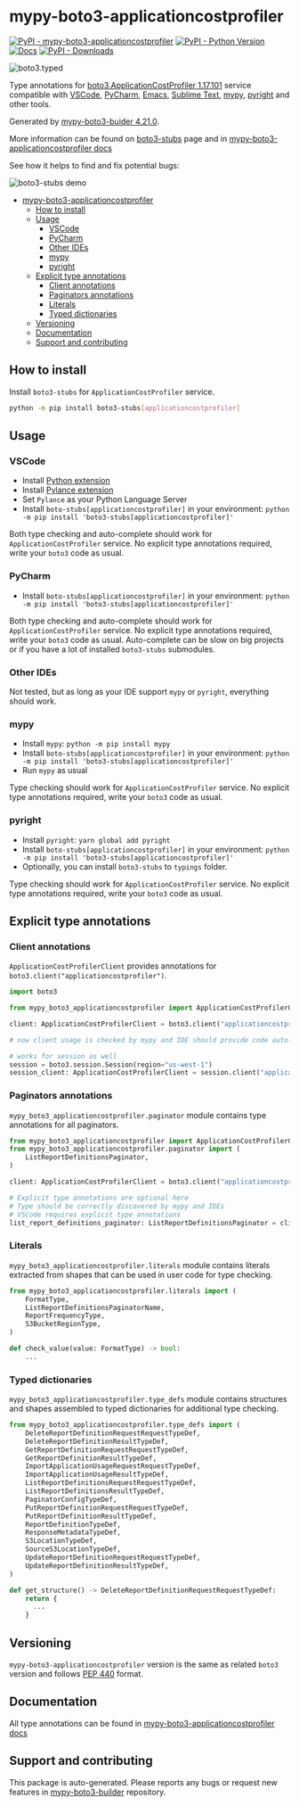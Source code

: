 <a id="mypy-boto3-applicationcostprofiler"></a>

# mypy-boto3-applicationcostprofiler

[![PyPI - mypy-boto3-applicationcostprofiler](https://img.shields.io/pypi/v/mypy-boto3-applicationcostprofiler.svg?color=blue)](https://pypi.org/project/mypy-boto3-applicationcostprofiler)
[![PyPI - Python Version](https://img.shields.io/pypi/pyversions/mypy-boto3-applicationcostprofiler.svg?color=blue)](https://pypi.org/project/mypy-boto3-applicationcostprofiler)
[![Docs](https://img.shields.io/readthedocs/mypy-boto3-builder.svg?color=blue)](https://mypy-boto3-builder.readthedocs.io/)
[![PyPI - Downloads](https://img.shields.io/pypi/dw/mypy-boto3-applicationcostprofiler?color=blue)](https://pypistats.org/packages/mypy-boto3-applicationcostprofiler)

![boto3.typed](https://github.com/vemel/mypy_boto3_builder/raw/master/logo.png)

Type annotations for
[boto3.ApplicationCostProfiler 1.17.101](https://boto3.amazonaws.com/v1/documentation/api/1.17.101/reference/services/applicationcostprofiler.html#ApplicationCostProfiler)
service compatible with [VSCode](https://code.visualstudio.com/),
[PyCharm](https://www.jetbrains.com/pycharm/),
[Emacs](https://www.gnu.org/software/emacs/),
[Sublime Text](https://www.sublimetext.com/),
[mypy](https://github.com/python/mypy),
[pyright](https://github.com/microsoft/pyright) and other tools.

Generated by
[mypy-boto3-buider 4.21.0](https://github.com/vemel/mypy_boto3_builder).

More information can be found on
[boto3-stubs](https://pypi.org/project/boto3-stubs/) page and in
[mypy-boto3-applicationcostprofiler docs](https://vemel.github.io/boto3_stubs_docs/mypy_boto3_applicationcostprofiler/)

See how it helps to find and fix potential bugs:

![boto3-stubs demo](https://github.com/vemel/mypy_boto3_builder/raw/master/demo.gif)

- [mypy-boto3-applicationcostprofiler](#mypy-boto3-applicationcostprofiler)
  - [How to install](#how-to-install)
  - [Usage](#usage)
    - [VSCode](#vscode)
    - [PyCharm](#pycharm)
    - [Other IDEs](#other-ides)
    - [mypy](#mypy)
    - [pyright](#pyright)
  - [Explicit type annotations](#explicit-type-annotations)
    - [Client annotations](#client-annotations)
    - [Paginators annotations](#paginators-annotations)
    - [Literals](#literals)
    - [Typed dictionaries](#typed-dictionaries)
  - [Versioning](#versioning)
  - [Documentation](#documentation)
  - [Support and contributing](#support-and-contributing)

<a id="how-to-install"></a>

## How to install

Install `boto3-stubs` for `ApplicationCostProfiler` service.

```bash
python -m pip install boto3-stubs[applicationcostprofiler]
```

<a id="usage"></a>

## Usage

<a id="vscode"></a>

### VSCode

- Install
  [Python extension](https://marketplace.visualstudio.com/items?itemName=ms-python.python)
- Install
  [Pylance extension](https://marketplace.visualstudio.com/items?itemName=ms-python.vscode-pylance)
- Set `Pylance` as your Python Language Server
- Install `boto-stubs[applicationcostprofiler]` in your environment:
  `python -m pip install 'boto3-stubs[applicationcostprofiler]'`

Both type checking and auto-complete should work for `ApplicationCostProfiler`
service. No explicit type annotations required, write your `boto3` code as
usual.

<a id="pycharm"></a>

### PyCharm

- Install `boto-stubs[applicationcostprofiler]` in your environment:
  `python -m pip install 'boto3-stubs[applicationcostprofiler]'`

Both type checking and auto-complete should work for `ApplicationCostProfiler`
service. No explicit type annotations required, write your `boto3` code as
usual. Auto-complete can be slow on big projects or if you have a lot of
installed `boto3-stubs` submodules.

<a id="other-ides"></a>

### Other IDEs

Not tested, but as long as your IDE support `mypy` or `pyright`, everything
should work.

<a id="mypy"></a>

### mypy

- Install `mypy`: `python -m pip install mypy`
- Install `boto-stubs[applicationcostprofiler]` in your environment:
  `python -m pip install 'boto3-stubs[applicationcostprofiler]'`
- Run `mypy` as usual

Type checking should work for `ApplicationCostProfiler` service. No explicit
type annotations required, write your `boto3` code as usual.

<a id="pyright"></a>

### pyright

- Install `pyright`: `yarn global add pyright`
- Install `boto-stubs[applicationcostprofiler]` in your environment:
  `python -m pip install 'boto3-stubs[applicationcostprofiler]'`
- Optionally, you can install `boto3-stubs` to `typings` folder.

Type checking should work for `ApplicationCostProfiler` service. No explicit
type annotations required, write your `boto3` code as usual.

<a id="explicit-type-annotations"></a>

## Explicit type annotations

<a id="client-annotations"></a>

### Client annotations

`ApplicationCostProfilerClient` provides annotations for
`boto3.client("applicationcostprofiler")`.

```python
import boto3

from mypy_boto3_applicationcostprofiler import ApplicationCostProfilerClient

client: ApplicationCostProfilerClient = boto3.client("applicationcostprofiler")

# now client usage is checked by mypy and IDE should provide code auto-complete

# works for session as well
session = boto3.session.Session(region="us-west-1")
session_client: ApplicationCostProfilerClient = session.client("applicationcostprofiler")
```

<a id="paginators-annotations"></a>

### Paginators annotations

`mypy_boto3_applicationcostprofiler.paginator` module contains type annotations
for all paginators.

```python
from mypy_boto3_applicationcostprofiler import ApplicationCostProfilerClient
from mypy_boto3_applicationcostprofiler.paginator import (
    ListReportDefinitionsPaginator,
)

client: ApplicationCostProfilerClient = boto3.client("applicationcostprofiler")

# Explicit type annotations are optional here
# Type should be correctly discovered by mypy and IDEs
# VSCode requires explicit type annotations
list_report_definitions_paginator: ListReportDefinitionsPaginator = client.get_paginator("list_report_definitions")
```

<a id="literals"></a>

### Literals

`mypy_boto3_applicationcostprofiler.literals` module contains literals
extracted from shapes that can be used in user code for type checking.

```python
from mypy_boto3_applicationcostprofiler.literals import (
    FormatType,
    ListReportDefinitionsPaginatorName,
    ReportFrequencyType,
    S3BucketRegionType,
)

def check_value(value: FormatType) -> bool:
    ...
```

<a id="typed-dictionaries"></a>

### Typed dictionaries

`mypy_boto3_applicationcostprofiler.type_defs` module contains structures and
shapes assembled to typed dictionaries for additional type checking.

```python
from mypy_boto3_applicationcostprofiler.type_defs import (
    DeleteReportDefinitionRequestRequestTypeDef,
    DeleteReportDefinitionResultTypeDef,
    GetReportDefinitionRequestRequestTypeDef,
    GetReportDefinitionResultTypeDef,
    ImportApplicationUsageRequestRequestTypeDef,
    ImportApplicationUsageResultTypeDef,
    ListReportDefinitionsRequestRequestTypeDef,
    ListReportDefinitionsResultTypeDef,
    PaginatorConfigTypeDef,
    PutReportDefinitionRequestRequestTypeDef,
    PutReportDefinitionResultTypeDef,
    ReportDefinitionTypeDef,
    ResponseMetadataTypeDef,
    S3LocationTypeDef,
    SourceS3LocationTypeDef,
    UpdateReportDefinitionRequestRequestTypeDef,
    UpdateReportDefinitionResultTypeDef,
)

def get_structure() -> DeleteReportDefinitionRequestRequestTypeDef:
    return {
      ...
    }
```

<a id="versioning"></a>

## Versioning

`mypy-boto3-applicationcostprofiler` version is the same as related `boto3`
version and follows [PEP 440](https://www.python.org/dev/peps/pep-0440/)
format.

<a id="documentation"></a>

## Documentation

All type annotations can be found in
[mypy-boto3-applicationcostprofiler docs](https://vemel.github.io/boto3_stubs_docs/mypy_boto3_applicationcostprofiler/)

<a id="support-and-contributing"></a>

## Support and contributing

This package is auto-generated. Please reports any bugs or request new features
in [mypy-boto3-builder](https://github.com/vemel/mypy_boto3_builder/issues/)
repository.
